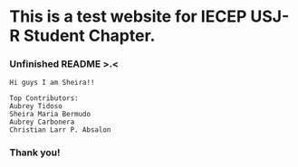 # This is a test website for IECEP USJ-R Student Chapter.
### Unfinished README >.<
```
Hi guys I am Sheira!! 
```

```
Top Contributors:
Aubrey Tidoso
Sheira Maria Bermudo
Aubrey Carbonera
Christian Larr P. Absalon
```
### Thank you!
